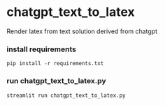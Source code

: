 # chatgpt_text_to_latex
Render latex from text solution derived from chatgpt

### install requirements

```
pip install -r requirements.txt
```
### run chatgpt_text_to_latex.py

```
streamlit run chatgpt_text_to_latex.py
```
